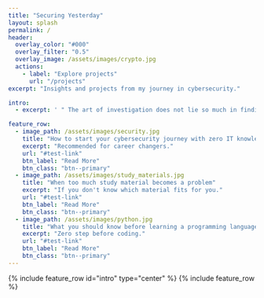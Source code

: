 ```yaml
---
title: "Securing Yesterday"
layout: splash
permalink: /
header:
  overlay_color: "#000"
  overlay_filter: "0.5"
  overlay_image: /assets/images/crypto.jpg
  actions:
    - label: "Explore projects"
      url: "/projects"
excerpt: "Insights and projects from my journey in cybersecurity."

intro: 
  - excerpt: ' " The art of investigation does not lie so much in finding the clues as in discovering connections between seemingly unrelated facts. " - Author Unknown'  

feature_row:
  - image_path: /assets/images/security.jpg
    title: "How to start your cybersecurity journey with zero IT knowledge"
    excerpt: "Recommended for career changers."
    url: "#test-link"
    btn_label: "Read More"
    btn_class: "btn--primary"
  - image_path: /assets/images/study_materials.jpg
    title: "When too much study material becomes a problem"
    excerpt: "If you don't know which material fits for you."
    url: "#test-link"
    btn_label: "Read More"
    btn_class: "btn--primary"
  - image_path: /assets/images/python.jpg
    title: "What you should know before learning a programming language"
    excerpt: "Zero step before coding."
    url: "#test-link"
    btn_label: "Read More"
    btn_class: "btn--primary"
---
```


{% include feature_row id="intro" type="center" %}
{% include feature_row %}